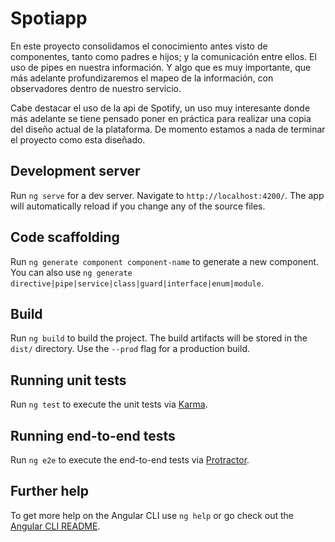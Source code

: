 # Spotiapp

En este proyecto consolidamos el conocimiento antes visto de componentes, tanto como padres e hijos; y la comunicación entre ellos. El uso de pipes en nuestra información. Y algo que es muy importante, que más adelante profundizaremos el mapeo de la información, con observadores dentro de nuestro servicio. 

Cabe destacar el uso de la api de Spotify, un uso muy interesante donde más adelante se tiene pensado poner en práctica para realizar una copia del diseño actual de la plataforma. De momento estamos a nada de terminar el proyecto como esta diseñado.

## Development server

Run `ng serve` for a dev server. Navigate to `http://localhost:4200/`. The app will automatically reload if you change any of the source files.

## Code scaffolding

Run `ng generate component component-name` to generate a new component. You can also use `ng generate directive|pipe|service|class|guard|interface|enum|module`.

## Build

Run `ng build` to build the project. The build artifacts will be stored in the `dist/` directory. Use the `--prod` flag for a production build.

## Running unit tests

Run `ng test` to execute the unit tests via [Karma](https://karma-runner.github.io).

## Running end-to-end tests

Run `ng e2e` to execute the end-to-end tests via [Protractor](http://www.protractortest.org/).

## Further help

To get more help on the Angular CLI use `ng help` or go check out the [Angular CLI README](https://github.com/angular/angular-cli/blob/master/README.md).
